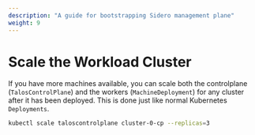 ```yaml
---
description: "A guide for bootstrapping Sidero management plane"
weight: 9
---
```


# Scale the Workload Cluster

If you have more machines available, you can scale both the controlplane
(`TalosControlPlane`) and the workers (`MachineDeployment`) for any cluster
after it has been deployed.
This is done just like normal Kubernetes `Deployments`.

```bash
kubectl scale taloscontrolplane cluster-0-cp --replicas=3
```
